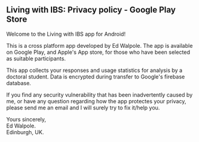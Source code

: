 ## Living with IBS: Privacy policy - Google Play Store

Welcome to the Living with IBS app for Android!

This is a cross platform app developed by Ed Walpole. The app is available on Google Play, and Apple's App store, for those who have been selected as suitable participants.

This app collects your responses and usage statistics for analysis by a doctoral student. Data is encrypted during transfer to Google's firebase database.

If you find any security vulnerability that has been inadvertently caused by me, or have any question regarding how the app protectes your privacy, please send me an email and I will surely try to fix it/help you.

Yours sincerely,  
Ed Walpole.  
Edinburgh, UK.
